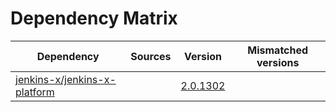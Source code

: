 # Dependency Matrix

Dependency | Sources | Version | Mismatched versions
---------- | ------- | ------- | -------------------
[jenkins-x/jenkins-x-platform](https://github.com/jenkins-x/jenkins-x-platform.git) |  | [2.0.1302](https://github.com/jenkins-x/jenkins-x-platform/releases/tag/v2.0.1302) | 
